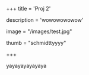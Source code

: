 +++
title = 'Proj 2'

description = 'wowowowowow'

image = "/images/test.jpg"

thumb = "schmidttyyyy"

+++

yayayayayayaya
